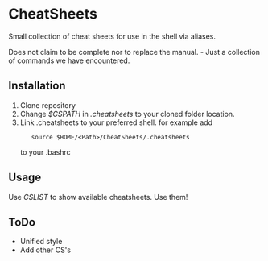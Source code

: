 # CheatSheets
Small collection of cheat sheets for use in the shell via aliases.

Does not claim to be complete nor to replace the manual. - Just a collection of commands we have encountered.


## Installation
1. Clone repository
2. Change *$CSPATH* in *.cheatsheets* to your cloned folder location.
3. Link .cheatsheets to your preferred shell.
    for example add
    ```
       source $HOME/<Path>/CheatSheets/.cheatsheets
    ```
    to your .bashrc


## Usage
Use *CSLIST* to show available cheatsheets.
Use them!


## ToDo
- Unified style
- Add other CS's
